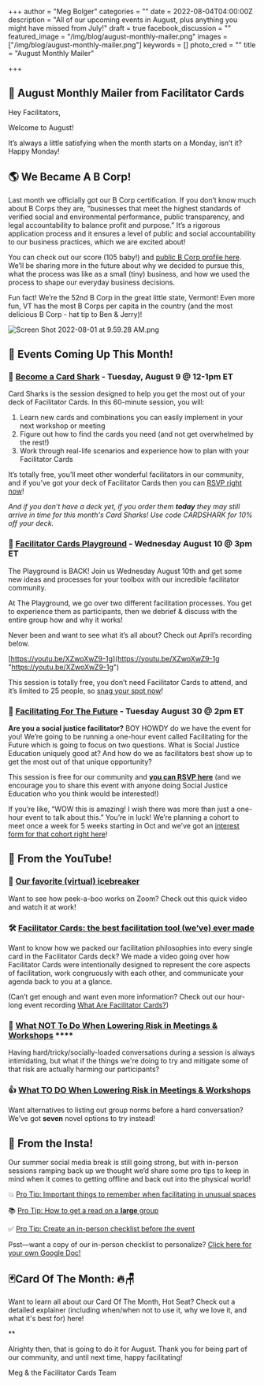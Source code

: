 +++
author = "Meg Bolger"
categories = ""
date = 2022-08-04T04:00:00Z
description = "All of our upcoming events in August, plus anything you might have missed from July!"
draft = true
facebook_discussion = ""
featured_image = "/img/blog/august-monthly-mailer.png"
images = ["/img/blog/august-monthly-mailer.png"]
keywords = []
photo_cred = ""
title = "August Monthly Mailer"

+++
## 🪩 **August Monthly Mailer from Facilitator Cards**

Hey Facilitators,

Welcome to August!

It’s always a little satisfying when the month starts on a Monday, isn’t it? Happy Monday!

## 🌎 We Became A B Corp!

Last month we officially got our B Corp certification. If you don’t know much about B Corps they are, ”businesses that meet the highest standards of verified social and environmental performance, public transparency, and legal accountability to balance profit and purpose.” It’s a rigorous application process and it ensures a level of public and social accountability to our business practices, which we are excited about!

You can check out our score (105 baby!) and [public B Corp profile here](https://www.bcorporation.net/en-us/find-a-b-corp/company/facilitator-cards-pbc). We’ll be sharing more in the future about why we decided to pursue this, what the process was like as a small (tiny) business, and how we used the process to shape our everyday business decisions.

Fun fact! We’re the 52nd B Corp in the great little state, Vermont! Even more fun, VT has the most B Corps per capita in the country (and the most delicious B Corp - hat tip to Ben & Jerry)!

![Screen Shot 2022-08-01 at 9.59.28 AM.png](https://s3-us-west-2.amazonaws.com/secure.notion-static.com/f325dc83-1fb7-497b-b274-f3a29c8b8c27/Screen_Shot_2022-08-01_at_9.59.28_AM.png)

## **📆 Events Coming Up This Month!**

### **🦈** [**Become a Card Shark**](https://lu.ma/cardsharks) **- Tuesday, August 9 @ 12-1pm ET**

Card Sharks is the session designed to help you get the most out of your deck of Facilitator Cards. In this 60-minute session, you will:

1. Learn new cards and combinations you can easily implement in your next workshop or meeting
2. Figure out how to find the cards you need (and not get overwhelmed by the rest!)
3. Work through real-life scenarios and experience how to plan with your Facilitator Cards

It’s totally free, you’ll meet other wonderful facilitators in our community, and if you’ve got your deck of Facilitator Cards then you can [RSVP right now](https://lu.ma/cardsharks)!

_And if you don’t have a deck yet, if you order them **today** they may still arrive in time for this month's Card Sharks! Use code CARDSHARK for 10% off your deck._

### **🤸** [**Facilitator Cards Playground**](https://lu.ma/playground) **- Wednesday August 10 @ 3pm ET**

The Playground is BACK! Join us Wednesday August 10th and get some new ideas and processes for your toolbox with our incredible facilitator community.

At The Playground, we go over two different facilitation processes. You get to experience them as participants, then we debrief & discuss with the entire group how and why it works!

Never been and want to see what it’s all about? Check out April’s recording below.

[https://youtu.be/XZwoXwZ9-1g](https://youtu.be/XZwoXwZ9-1g "https://youtu.be/XZwoXwZ9-1g")

This session is totally free, you don’t need Facilitator Cards to attend, and it’s limited to 25 people, so [snag your spot now](https://lu.ma/playground)!

### 🔮 [Facilitating For The Future](https://lu.ma/fffsj) - Tuesday August 30 @ 2pm ET

**Are you a social justice facilitator?** BOY HOWDY do we have the event for you! We’re going to be running a one-hour event called Facilitating for the Future which is going to focus on two questions. What is Social Justice Education uniquely good at? And how do we as facilitators best show up to get the most out of that unique opportunity?

This session is free for our community and [**you can RSVP here**](https://lu.ma/fffsj) (and we encourage you to share this event with anyone doing Social Justice Education who you think would be interested!)

If you’re like, “WOW this is amazing! I wish there was more than just a one-hour event to talk about this.” You’re in luck! We’re planning a cohort to meet once a week for 5 weeks starting in Oct and we’ve got an [interest form for that cohort right here](https://airtable.com/shr0LNpkRWGuMgnUE)!

## **🔴 From the YouTube!**

### 🧊 [Our favorite (virtual) icebreaker](https://youtu.be/KhZNrje3XNY)

Want to see how peek-a-boo works on Zoom? Check out this quick video and watch it at work!

### 🛠 [Facilitator Cards: the best facilitation tool (we’ve) ever made](https://youtu.be/erqRFc4repE)

Want to know how we packed our facilitation philosophies into every single card in the Facilitator Cards deck? We made a video going over how Facilitator Cards were intentionally designed to represent the core aspects of facilitation, work congruously with each other, and communicate your agenda back to you at a glance.

(Can’t get enough and want even more information? Check out our hour-long event recording [What Are Facilitator Cards?](https://www.youtube.com/watch?v=FoeDBmF61x0))

### 🙅 [What NOT To Do When Lowering Risk in Meetings & Workshops](https://youtu.be/Emw3gu6sKlc) ****

Having hard/tricky/socially-loaded conversations during a session is always intimidating, but what if the things we're doing to try and mitigate some of that risk are actually harming our participants?

### 👍 [What TO DO When Lowering Risk in Meetings & Workshops](https://youtu.be/Sg_KUIVSZ2s)

Want alternatives to listing out group norms before a hard conversation? We’ve got **seven** novel options to try instead!

## 📸 **From the Insta!**

Our summer social media break is still going strong, but with in-person sessions ramping back up we thought we’d share some pro tips to keep in mind when it comes to getting offline and back out into the physical world!

💥 [Pro Tip: Important things to remember when facilitating in unusual spaces](https://www.instagram.com/p/CdYSuyILNpt/)

📚 [Pro Tip: How to get a read on a **large** group](https://www.instagram.com/p/CW_IP-vrVy7/)

✅ [Pro Tip: Create an in-person checklist before the event](https://www.instagram.com/p/CcQtGI7Ly0k/)

Psst—want a copy of our in-person checklist to personalize? [Click here for your own Google Doc!](https://docs.google.com/document/d/1TQin7dVUn5mduNB9PYwasRzPYlDt-it4SwrwD2__RHo/copy)

## 🃏Card Of The Month: 🔥🪑

Want to learn all about our Card Of The Month, Hot Seat? Check out a detailed explainer (including when/when not to use it, why we love it, and what it's best for) here!

\**

Alrighty then, that is going to do it for August. Thank you for being part of our community, and until next time, happy facilitating!

Meg & the Facilitator Cards Team